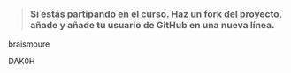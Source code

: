 > ### Si estás partipando en el curso. Haz un fork del proyecto, añade y añade tu usuario de GitHub en una nueva línea.

braismoure

DAK0H

